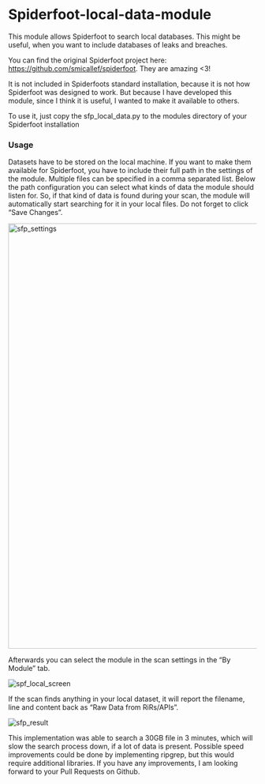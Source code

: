# Spiderfoot-local-data-module

This module allows Spiderfoot to search local databases. This might be useful, when you want to include databases of leaks and breaches.

You can find the original Spiderfoot project here: https://github.com/smicallef/spiderfoot.
They are amazing <3!

It is not included in Spiderfoots standard installation, because it is not how Spiderfoot was designed to work.
But because I have developed this module, since I think it is useful, I wanted to make it available to others.

To use it, just copy the sfp_local_data.py to the modules directory of your Spiderfoot installation

### Usage

Datasets have to be stored on the local machine. If you want to make them available for Spiderfoot, you have to include their full path in the settings of the module. Multiple files can be specified in a comma separated list. Below the path configuration you can select what kinds of data the module should listen for. So, if that kind of data is found during your scan, the module will automatically start searching for it in your local files. Do not forget to click “Save Changes”.

<img width="861" alt="sfp_settings" src="https://github.com/her0marodeur/Spiderfoot-local-data-module/assets/101996103/1a3e0c7a-4bad-41bf-bc13-96f4385004f0">


Afterwards you can select the module in the scan settings in the “By Module” tab.

![spf_local_screen](https://github.com/her0marodeur/Spiderfoot-local-data-module/assets/101996103/0e318c1e-c9b5-4dad-b6a4-ad8050314fc1)


If the scan finds anything in your local dataset, it will report the filename, line and content back as “Raw Data from RiRs/APIs”.

![sfp_result](https://github.com/her0marodeur/Spiderfoot-local-data-module/assets/101996103/81e7a604-3d87-4282-8f8e-2088ecb6f4f8)


This implementation was able to search a 30GB file in 3 minutes, which will slow the search process down, if a lot of data is present. Possible speed improvements could be done by implementing ripgrep, but this would require additional libraries. If you have any improvements, I am looking forward to your Pull Requests on Github.
